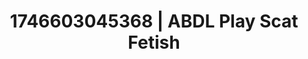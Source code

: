 ---
categories:
- Sensual cosplay
- AI-generated
- Eco-erotica
- Erotic dream roleplay
- Bare skin
- ASMR
- After dark play
- Cosplay
image: /assets/images/1746603045368.jpg
layout: post
seo:
  description: Featured content with high-quality Scat Fetish, ABDL Play. HD images
    available.
  keywords: Scat Fetish, ABDL Play
  og_image: /assets/images/1746603045368.jpg
  schema_type: VisualArtwork
tags:
- ABDL Play
- '#1746603045368'
- Scat Fetish
title: 1746603045368 | ABDL Play Scat Fetish
---